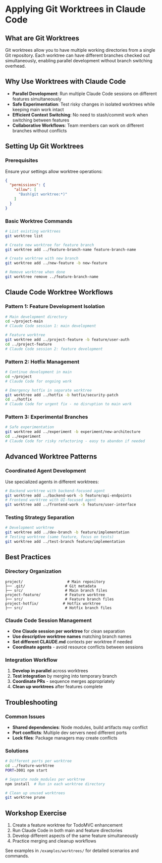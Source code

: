 # Applying Git Worktrees in Claude Code

## What are Git Worktrees
Git worktrees allow you to have multiple working directories from a single Git repository. Each worktree can have different branches checked out simultaneously, enabling parallel development without branch switching overhead.

## Why Use Worktrees with Claude Code
- **Parallel Development**: Run multiple Claude Code sessions on different features simultaneously
- **Safe Experimentation**: Test risky changes in isolated worktrees while keeping main work intact
- **Efficient Context Switching**: No need to stash/commit work when switching between features
- **Collaborative Workflows**: Team members can work on different branches without conflicts

## Setting Up Git Worktrees

### Prerequisites
Ensure your settings allow worktree operations:
```json
{
  "permissions": {
    "allow": [
      "Bash(git worktree:*)"
    ]
  }
}
```

### Basic Worktree Commands
```bash
# List existing worktrees
git worktree list

# Create new worktree for feature branch
git worktree add ../feature-branch-name feature-branch-name

# Create worktree with new branch
git worktree add ../new-feature -b new-feature

# Remove worktree when done
git worktree remove ../feature-branch-name
```

## Claude Code Worktree Workflows

### Pattern 1: Feature Development Isolation
```bash
# Main development directory
cd ~/project-main
# Claude Code session 1: main development

# Feature worktree
git worktree add ../project-feature -b feature/user-auth
cd ../project-feature
# Claude Code session 2: feature development
```

### Pattern 2: Hotfix Management
```bash
# Continue development in main
cd ~/project
# Claude Code for ongoing work

# Emergency hotfix in separate worktree
git worktree add ../hotfix -b hotfix/security-patch
cd ../hotfix
# Claude Code for urgent fix - no disruption to main work
```

### Pattern 3: Experimental Branches
```bash
# Safe experimentation
git worktree add ../experiment -b experiment/new-architecture
cd ../experiment
# Claude Code for risky refactoring - easy to abandon if needed
```

## Advanced Worktree Patterns

### Coordinated Agent Development
Use specialized agents in different worktrees:
```bash
# Backend worktree with backend-focused agent
git worktree add ../backend-work -b feature/api-endpoints
# Frontend worktree with UI-focused agent
git worktree add ../frontend-work -b feature/user-interface
```

### Testing Strategy Separation
```bash
# Development worktree
git worktree add ../dev-branch -b feature/implementation
# Testing worktree (same feature, focus on tests)
git worktree add ../test-branch feature/implementation
```

## Best Practices

### Directory Organization
```
project/                    # Main repository
├── .git/                  # Git metadata
├── src/                   # Main branch files
project-feature/           # Feature worktree
├── src/                   # Feature branch files
project-hotfix/           # Hotfix worktree
├── src/                   # Hotfix branch files
```

### Claude Code Session Management
- **One Claude session per worktree** for clean separation
- **Use descriptive worktree names** matching branch names
- **Set different CLAUDE.md** contexts per worktree if needed
- **Coordinate agents** - avoid resource conflicts between sessions

### Integration Workflow
1. **Develop in parallel** across worktrees
2. **Test integration** by merging into temporary branch
3. **Coordinate PRs** - sequence merges appropriately
4. **Clean up worktrees** after features complete

## Troubleshooting

### Common Issues
- **Shared dependencies**: Node modules, build artifacts may conflict
- **Port conflicts**: Multiple dev servers need different ports
- **Lock files**: Package managers may create conflicts

### Solutions
```bash
# Different ports per worktree
cd ../feature-worktree
PORT=3001 npm start

# Separate node_modules per worktree
npm install  # Run in each worktree directory

# Clean up unused worktrees
git worktree prune
```

## Workshop Exercise
1. Create a feature worktree for TodoMVC enhancement
2. Run Claude Code in both main and feature directories
3. Develop different aspects of the same feature simultaneously
4. Practice merging and cleanup workflows

See examples in `/examples/worktrees/` for detailed scenarios and commands.